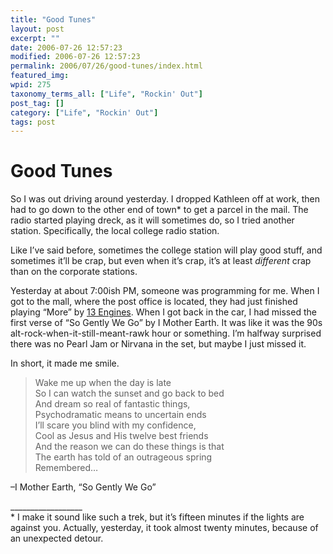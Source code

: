 ```yaml
---
title: "Good Tunes"
layout: post
excerpt: ""
date: 2006-07-26 12:57:23
modified: 2006-07-26 12:57:23
permalink: 2006/07/26/good-tunes/index.html
featured_img: 
wpid: 275
taxonomy_terms_all: ["Life", "Rockin' Out"]
post_tag: []
category: ["Life", "Rockin' Out"]
tags: post
---
```


# Good Tunes

So I was out driving around yesterday. I dropped Kathleen off at work, then had to go down to the other end of town\* to get a parcel in the mail. The radio started playing dreck, as it will sometimes do, so I tried another station. Specifically, the local college radio station.

Like I’ve said before, sometimes the college station will play good stuff, and sometimes it’ll be crap, but even when it’s crap, it’s at least *different* crap than on the corporate stations.

Yesterday at about 7:00ish PM, someone was programming for me. When I got to the mall, where the post office is located, they had just finished playing “More” by [13 Engines](http://www.patrickjohanneson.com/deardiary/2006/04/09/so-glad-i-found-it/). When I got back in the car, I had missed the first verse of “So Gently We Go” by I Mother Earth. It was like it was the 90s alt-rock-when-it-still-meant-rawk hour or something. I’m halfway surprised there was no Pearl Jam or Nirvana in the set, but maybe I just missed it.

In short, it made me smile.

> Wake me up when the day is late  
> So I can watch the sunset and go back to bed  
> And dream so real of fantastic things,  
> Psychodramatic means to uncertain ends  
> I’ll scare you blind with my confidence,  
> Cool as Jesus and His twelve best friends  
> And the reason we can do these things is that  
> The earth has told of an outrageous spring  
> Remembered…

–I Mother Earth, “So Gently We Go”

\_\_\_\_\_\_\_\_\_\_\_\_\_\_\_\_\_\_  
\* I make it sound like such a trek, but it’s fifteen minutes if the lights are against you. Actually, yesterday, it took almost twenty minutes, because of an unexpected detour.